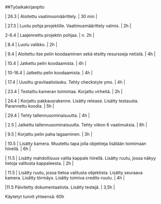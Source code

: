 ##Työaikakirjanpito

| 26.3 | Aloitettu vaatimusmäärittely. | 30 min |

| 27.3 | Luotu pohja projektille. Vaatimusmäärittely valmis. | 2h |

2-6.4 | Laajennettu projektin pohjaa. | n. 2h |

| 8.4 | Luotu valikko. | 2h |

| 9.4 | Aloitettu itse pelin koodaaminen sekä etsitty resursseja netistä. | 4h |

| 10.4 | Jatkettu pelin koodaamista. | 4h |

| 10-16.4 | Jatkettu pelin koodaamista. | 4h |

| 17.4 | Uusittu gravitaatiolasku. Tehty checkstyle yms. | 4h |

| 23.4 | Testailtu kameran toimintaa. Korjattu virheitä. | 2h |

| 24.4 | Korjattu pakkausrakenne. Lisätty release. Lisätty testausta. Parannettu koodia. | 5h |

| 29.4 | Tehty tallennusominaisuutta. | 4h |

| 2.5 | Jatkettu tallennusominaisuutta. Tehty viikon 6 vaatimuksia. | 8h |

| 9.5 | Korjattu pelin paha lagaaminen. | 3h |

| 10.5 | Lisätty kamera. Muutettu tapa jolla objekteja lisätään toimimaan hiirellä. | 6h |

| 11.5 | Lisätty mahdollisuus valita kappale hiirellä. Lisätty ruutu, jossa näkyy tietoja valitusta kappaleesta. | 2h |

| 11.5 | Lisätty ruutu, jossa tietoa valitusta objektista. Lisätty seuraava kamera. Lisätty törmäys. Lisätty toimiva credits-ruutu. | 4h |

|11.5 Päivitetty dokumentaatiota. Lisätty testejä. | 3,5h |

Käytetyt tunnit yhteensä: 60h

